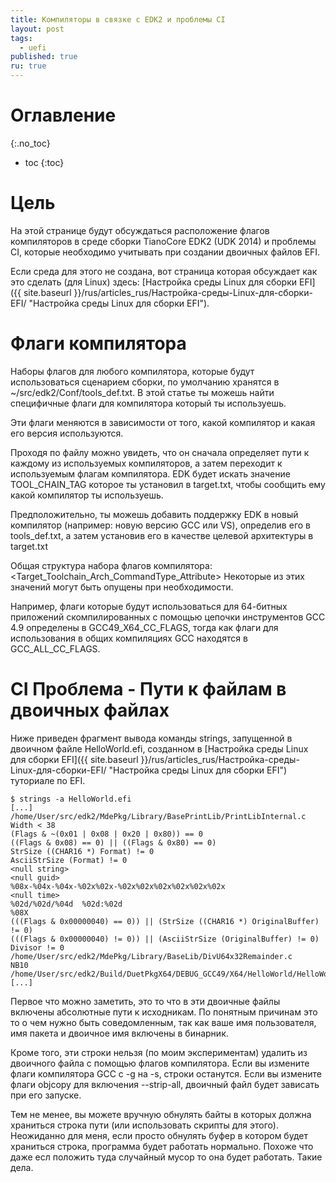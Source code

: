 ```yaml
---
title: Компиляторы в связке с EDK2 и проблемы CI
layout: post
tags:
  - uefi
published: true
ru: true
---
```


# Оглавление
{:.no_toc}

* toc
{:toc}

# Цель

На этой странице будут обсуждаться расположение флагов компиляторов в среде сборки TianoCore EDK2 (UDK 2014) и проблемы CI, которые необходимо учитывать при создании двоичных файлов EFI.

Если среда для этого не создана, вот страница которая обсуждает как это сделать (для Linux) здесь: [Настройка среды Linux для сборки EFI]({{ site.baseurl }}/rus/articles_rus/Настройка-среды-Linux-для-сборки-EFI/ "Настройка среды Linux для сборки EFI").


# Флаги компилятора

Наборы флагов для любого компилятора, которые будут использоваться сценарием сборки, по умолчанию хранятся в ~/src/edk2/Conf/tools_def.txt. В этой статье ты можешь найти специфичные флаги для компилятора который ты используешь.

Эти флаги меняются в зависимости от того, какой компилятор и какая его версия используются.

Проходя по файлу можно увидеть, что он сначала определяет пути к каждому из используемых компиляторов, а затем переходит к используемым флагам компилятора. EDK будет искать значение TOOL_CHAIN_TAG которое ты установил в target.txt, чтобы сообщить ему какой компилятор ты используешь.

Предположительно, ты можешь добавить поддержку EDK в новый компилятор (например: новую версию GCC или VS), определив его в tools_def.txt, а затем установив его в качестве целевой архитектуры в target.txt

Общая структура набора флагов компилятора: <Target_Toolchain_Arch_CommandType_Attribute>
Некоторые из этих значений могут быть опущены при необходимости.

Например, флаги которые будут использоваться для 64-битных приложений скомпилированных с помощью цепочки инструментов GCC 4.9 определены в GCC49_X64_CC_FLAGS, тогда как флаги для использования в общих компиляциях GCC находятся в GCC_ALL_CC_FLAGS.

# CI Проблема - Пути к файлам в двоичных файлах

Ниже приведен фрагмент вывода команды strings, запущенной в двоичном файле HelloWorld.efi, созданном в [Настройка среды Linux для сборки EFI]({{ site.baseurl }}/rus/articles_rus/Настройка-среды-Linux-для-сборки-EFI/ "Настройка среды Linux для сборки EFI") туториале по EFI.

~~~
$ strings -a HelloWorld.efi
[...]
/home/User/src/edk2/MdePkg/Library/BasePrintLib/PrintLibInternal.c
Width < 38
(Flags & ~(0x01 | 0x08 | 0x20 | 0x80)) == 0
((Flags & 0x08) == 0) || ((Flags & 0x80) == 0)
StrSize ((CHAR16 *) Format) != 0
AsciiStrSize (Format) != 0
<null string>
<null guid>
%08x-%04x-%04x-%02x%02x-%02x%02x%02x%02x%02x%02x
<null time>
%02d/%02d/%04d  %02d:%02d
%08X
(((Flags & 0x00000040) == 0)) || (StrSize ((CHAR16 *) OriginalBuffer) != 0)
(((Flags & 0x00000040) != 0)) || (AsciiStrSize (OriginalBuffer) != 0)
Divisor != 0
/home/User/src/edk2/MdePkg/Library/BaseLib/DivU64x32Remainder.c
NB10
/home/User/src/edk2/Build/DuetPkgX64/DEBUG_GCC49/X64/HelloWorld/HelloWorld/DEBUG/HelloWorld.dll
[...]
~~~

Первое что можно заметить, это то что в эти двоичные файлы включены абсолютные пути к исходникам. По понятным причинам это то о чем нужно быть соведомленным, так как ваше имя пользователя, имя пакета и двоичное имя включены в бинарник.

Кроме того, эти строки нельзя (по моим экспериментам) удалить из двоичного файла с помощью флагов компилятора. Если вы измените флаги компилятора GCC с -g на -s, строки останутся. Если вы измените флаги objcopy для включения --strip-all, двоичный файл будет зависать при его запуске.

Тем не менее, вы можете вручную обнулять байты в которых должна храниться строка пути (или использовать скрипты для этого). Неожиданно для меня, если просто обнулять буфер в котором будет храниться строка, программа будет работать нормально. Похоже что даже есл положить туда случайный мусор то она будет работать. Такие дела.
